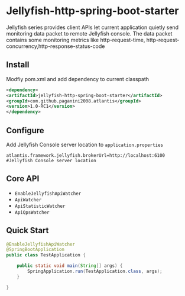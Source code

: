 # Jellyfish-http-spring-boot-starter

Jellyfish series provides client APIs let current application quietly send monitoring data packet to remote Jellyfish console. The data packet contains some monitoring metrics like http-request-time, http-request-concurrency,http-response-status-code

## Install

Modfiy pom.xml and add dependency to current classpath

``` xml
<dependency>
<artifactId>jellyfish-http-spring-boot-starter</artifactId>
<groupId>com.github.paganini2008.atlantis</groupId>
<version>1.0-RC1</version>
</dependency>
```

## Configure

Add Jellyfish Console server location to <code>application.properties</code>

``` properties
atlantis.framework.jellyfish.brokerUrl=http://localhost:6100  #Jellyfish Console server location
```

##  Core API

* <code>EnableJellyfishApiWatcher</code>
* <code>ApiWatcher</code>
* <code>ApiStatisticWatcher</code>
* <code>ApiQpsWatcher</code>

## Quick Start

``` java
@EnableJellyfishApiWatcher
@SpringBootApplication
public class TestApplication {

	public static void main(String[] args) {
		SpringApplication.run(TestApplication.class, args);
	}

}
```


